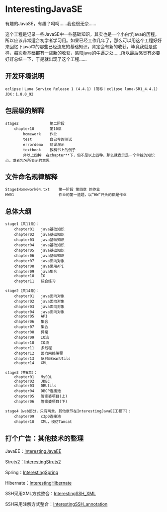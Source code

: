 # InterestingJavaSE

有趣的JavaSE，有趣？呵呵……我也很无奈……

这个工程是记录一些JavaSE中一些基础知识，其实也是一个小白学java的历程，所以应该非常适合初学者学习用。如果已经工作几年了，那么可以用这个工程好好来回忆下java中的那些已经遗忘的基础知识，肯定会有新的收获，毕竟我就是这样，每次看基础都有一些新的收获，感叹java的牛逼之处……所以最后感觉有必要好好总结一下，于是就出现了这个工程……

## 开发环境说明
	eclipse：Luna Service Release 1 (4.4.1) (简称：eclipse luna-SR1_4.4.1)
	JDK：1.8.0_92

## 包层级的解释
    stage2              第二阶段
        chapter10       第10章
            homework    作业
            test        自己写的测试
            errordemo   错误演示
            textbook    教科书上的例子
            非以上四种  在chapter**下，但不是以上四种，那么就表示是一个单独的知识点，或者包名所表示的意思

## 文件命名规律解释
    Stage1Homework04.txt    第一阶段 第四章 的作业
    HW01                    作业的第一道题，以“HW”开头的都是作业

## 总体大纲
	stage1（共11章）：
		chapter01	java基础知识
		chapter02	java基础知识
		chapter03	java基础知识
		chapter04	java基础知识
		chapter05	java基础知识
		chapter06	java基础知识
		chapter07	java面向对象
		chapter08	java常用API
		chapter09	java集合
		chapter10	IO
		chapter11	综合练习

	stage2（共14章）：
		chapter01	java面向对象
		chapter02	java面向对象
		chapter03	java面向对象
		chapter04	java面向对象
		chapter05	API
		chapter06	集合
		chapter07	集合
		chapter08	异常
		chapter09	IO流
		chapter10	IO流
		chapter11	多线程
		chapter12	面向网络编程
		chapter13	反射&BeanUtils
		chapter14	XML

	stage3（共6章）：
		chapter01	MySQL
		chapter02	JDBC
		chapter03	DBUtils
		chapter04	DBCP连接池
		chapter05	管家婆项目(上)
		chapter06	管家婆项目(下)

	stage4（web部分，只有两章，其他章节在InterestingJavaEE工程下）：
		chapter09	c3p0连接池
		chapter10	XML，模仿Tamcat

## 打个广告：其他技术的整理
JavaEE：[InterestingJavaEE](https://github.com/gongchuanjing/InterestingJavaEE.git)

Struts2：[InterestingStruts2](https://github.com/gongchuanjing/InterestingStruts2.git)

Spring：[InterestingSpring](https://github.com/gongchuanjing/InterestingSpring.git)

Hibernate：[InterestingHibernate](https://github.com/gongchuanjing/InterestingHibernate.git)

SSH采用XML方式整合：[InterestingSSH_XML](https://github.com/gongchuanjing/InterestingSSH_XML.git)

SSH采用注解方式整合：[InterestingSSH_annotation](https://github.com/gongchuanjing/InterestingSSH_annotation.git)